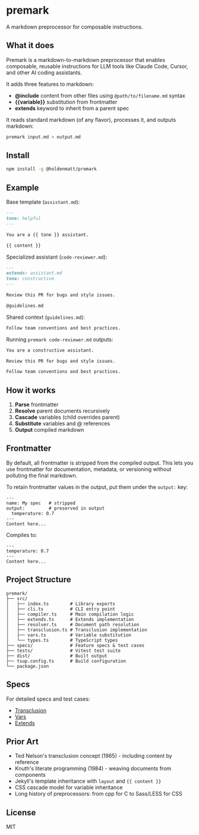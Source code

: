 # premark

A markdown preprocessor for composable instructions.

## What it does

Premark is a markdown-to-markdown preprocessor that enables composable, reusable instructions for LLM tools like Claude Code, Cursor, and other AI coding assistants.

It adds three features to markdown:

- **@include** content from other files using `@path/to/filename.md` syntax
- **{{variable}}** substitution from frontmatter
- **extends** keyword to inherit from a parent spec

It reads standard markdown (of any flavor), processes it, and outputs markdown:

```bash
premark input.md > output.md
```

## Install

```bash
npm install -g @holdenmatt/premark
```

## Example

Base template (`assistant.md`):

```markdown
---
tone: helpful
---

You are a {{ tone }} assistant.

{{ content }}
```

Specialized assistant (`code-reviewer.md`):

```markdown
---
extends: assistant.md
tone: constructive
---

Review this PR for bugs and style issues.

@guidelines.md
```

Shared context (`guidelines.md`):

```markdown
Follow team conventions and best practices.
```

Running `premark code-reviewer.md` outputs:

```markdown
You are a constructive assistant.

Review this PR for bugs and style issues.

Follow team conventions and best practices.
```

## How it works

1. **Parse** frontmatter
2. **Resolve** parent documents recursively
3. **Cascade** variables (child overrides parent)
4. **Substitute** variables and @ references
5. **Output** compiled markdown

## Frontmatter

By default, all frontmatter is stripped from the compiled output. This lets you use frontmatter for documentation, metadata, or versioning without polluting the final markdown.

To retain frontmatter values in the output, put them under the `output:` key:

```
---
name: My spec   # stripped
output:         # preserved in output
  temperature: 0.7
---
Content here...
```

Compiles to:

```
---
temperature: 0.7
---
Content here...
```

## Project Structure

```
premark/
├── src/
│   ├── index.ts        # Library exports
│   ├── cli.ts          # CLI entry point
│   ├── compiler.ts     # Main compilation logic
│   ├── extends.ts      # Extends implementation
│   ├── resolver.ts     # Document path resolution
│   ├── transclusion.ts # Transclusion implementation
│   ├── vars.ts         # Variable substitution
│   └── types.ts        # TypeScript types
├── specs/              # Feature specs & test cases
├── tests/              # Vitest test suite
├── dist/               # Built output
├── tsup.config.ts      # Build configuration
└── package.json
```

## Specs

For detailed specs and test cases:

- [Transclusion](https://github.com/holdenmatt/premark/blob/main/specs/transclusion.spec.md)
- [Vars](https://github.com/holdenmatt/premark/blob/main/specs/vars.spec.md)
- [Extends](https://github.com/holdenmatt/premark/blob/main/specs/extends.spec.md)

## Prior Art

- Ted Nelson's transclusion concept (1965) - including content by reference
- Knuth's literate programming (1984) - weaving documents from components
- Jekyll's template inheritance with `layout` and `{{ content }}`
- CSS cascade model for variable inheritance
- Long history of preprocessors: from cpp for C to Sass/LESS for CSS

## License

MIT
